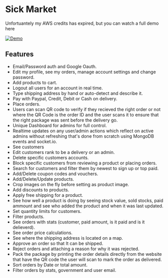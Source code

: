 # Sick Market

Unfortuantely my AWS credits has expired, but you can watch a full demo here

[![Demo](https://i.ytimg.com/vi_webp/7I_kPDx-ej4/maxresdefault.webp)](https://www.youtube.com/watch?v=7I_kPDx-ej4)

## Features
- Email/Password auth and Google Oauth. 
- Edit my profile, see my orders, manage account settings and change password.
- Add products to cart.
- Logout all users for an account in real time.
- Type shipping address by hand or auto-detect and describe it.
- Pay with Paypal, Credit, Debit or Cash on delivery.
- Place orders.
- Users can scan QR code to verify if they recieved the right order or not where the QR Code is the order ID and the user scans it to ensure that the right package was sent before the delivery go.
- Unique Dashboard for admins for full control.
- Realtime updates on any user/admin actions which reflect on active admins without refreshing that's done from scratch using MongoDB events and socket.io.
- See customers
- Edit customers rank to be a delivery or an admin.
- Delete specific customers accounts.
- Block specific customers from reviewing a product or placing orders.
- Search for customers and filter them by newest to sign up or top paid.
- Add/Delete coupon codes and vouchers.
- Add/Delete/Update products.
- Crop images on the fly before setting as product image.
- Add discounts to products.
- Apply free shipping for a product.
- See how well a product is doing by seeing stock value, sold stocks, paid ammount and see who added the product and when it was last updated.
- Set quantity limits for customers.
- Filter products.
- See orders with stats (customer, paid amount, is it paid and is it delieverd).
- See order price calculations.
- See where the shipping address is located on a map.
- Approve an order so that It can be shipped.
- Reject orders and attaching a reason for why it was rejected.
- Pack the package by printing the order details directly from the website that have the QR code the user will scan to mark the order as delivered.
- Sort orders by Date or total amount.
- Filter orders by stats, government and user email.
